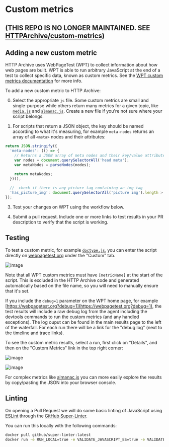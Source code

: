 # Custom metrics
## (THIS REPO IS NO LONGER MAINTAINED. SEE [HTTPArchive/custom-metrics](https://github.com/HTTPArchive/custom-metrics))

## Adding a new custom metric

HTTP Archive uses WebPageTest (WPT) to collect information about how web pages are built. WPT is able to run arbitrary JavaScript at the end of a test to collect specific data, known as custom metrics. See the [WPT custom metrics documentation](https://docs.webpagetest.org/custom-metrics/) for more info.

To add a new custom metric to HTTP Archive:

0. Select the appropriate `js` file. Some custom metrics are small and single-purpose while others return many metrics for a given topic, like [`media.js`](./media.js) and [`almanac.js`](./almanac.js). Create a new file if you're not sure where your script belongs.

1. For scripts that return a JSON object, the key should be named according to what it's measuring, for example `meta-nodes` returns an array of all `<meta>` nodes and their attributes:

```js
return JSON.stringify({
  'meta-nodes': (() => {
    // Returns a JSON array of meta nodes and their key/value attributes.
    var nodes = document.querySelectorAll('head meta');
    var metaNodes = parseNodes(nodes);

    return metaNodes;
  })(),
  
  //  check if there is any picture tag containing an img tag
  'has_picture_img': document.querySelectorAll('picture img').length > 0
});
```

3. Test your changes on WPT using the workflow below.

4. Submit a pull request. Include one or more links to test results in your PR description to verify that the script is working.

## Testing

To test a custom metric, for example [`doctype.js`](https://github.com/HTTPArchive/legacy.httparchive.org/blob/master/custom_metrics/doctype.js), you can enter the script directly on [webpagetest.org](https://webpagetest.org?debug=1) under the "Custom" tab.

![image](https://user-images.githubusercontent.com/1120896/59539351-e3ecdd80-8eca-11e9-8b43-76bbd7a12029.png)

Note that all WPT custom metrics must have `[metricName]` at the start of the script. This is excluded in the HTTP Archive code and generated automatically based on the file name, so you will need to manually ensure that it's set.

If you include the `debug=1` parameter on the WPT home page, for example [https://webpagetest.org?debug=1](https://webpagetest.org?debug=1), the test results will include a raw debug log from the agent including the devtools commands to run the custom metrics (and any handled exceptions).
The log ouput can be found in the main results page to the left of the waterfall. For each run there will be a link for the "debug log" (next to the timeline and trace links).

To see the custom metric results, select a run, first click on "Details", and then on the "Custom Metrics" link in the top right corner:

![image](https://user-images.githubusercontent.com/1120896/88727164-0e185380-d0fd-11ea-973e-81a50cd24013.png)

![image](https://user-images.githubusercontent.com/1120896/88727208-24beaa80-d0fd-11ea-8ae1-57df2c8505e4.png)

For complex metrics like [almanac.js](./almanac.js) you can more easily explore the results by copy/pasting the JSON into your browser console.

## Linting

On opening a Pull Request we will do some basic linting of JavaScript using [ESLint](https://eslint.org/) through the [GitHub Super-Linter](https://github.com/github/super-linter).

You can run this locally with the following commands:

```sh
docker pull github/super-linter:latest
docker run -e RUN_LOCAL=true -e VALIDATE_JAVASCRIPT_ES=true -e VALIDATE_MARKDOWN=true -e USE_FIND_ALGORITHM=true -v $PWD/custom_metrics:/tmp/lint github/super-linter
```
